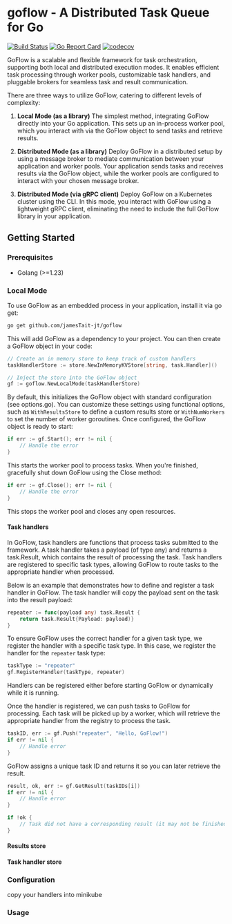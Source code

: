 # goflow - A Distributed Task Queue for Go

[![Build Status](https://github.com/jamesTait-jt/goflow/actions/workflows/main.yml/badge.svg?branch=main)](https://github.com/jamesTait-jt/goflow/actions/workflows/main.yml)
[![Go Report Card](https://goreportcard.com/badge/jamesTait-jt/goflow)](https://goreportcard.com/report/jamesTait-jt/goflow)
[![codecov](https://codecov.io/github/jamesTait-jt/goflow/branch/main/graph/badge.svg?token=JW9HOXRPJ1)](https://codecov.io/github/jamesTait-jt/goflow)

GoFlow is a scalable and flexible framework for task orchestration, supporting both local and distributed execution modes. It enables efficient task processing through worker pools, customizable task handlers, and pluggable brokers for seamless task and result communication.

There are three ways to utilize GoFlow, catering to different levels of complexity:

1. **Local Mode (as a library)**
    The simplest method, integrating GoFlow directly into your Go application. This sets up an in-process worker pool, which you interact with via the GoFlow object to send tasks and retrieve results.

2. **Distributed Mode (as a library)**
    Deploy GoFlow in a distributed setup by using a message broker to mediate communication between your application and worker pools. Your application sends tasks and receives results via the GoFlow object, while the worker pools are configured to interact with your chosen message broker.

3. **Distributed Mode (via gRPC client)**
    Deploy GoFlow on a Kubernetes cluster using the CLI. In this mode, you interact with GoFlow using a lightweight gRPC client, eliminating the need to include the full GoFlow library in your application.

## Getting Started

### Prerequisites

- Golang (>=1.23)

### Local Mode

To use GoFlow as an embedded process in your application, install it via go get:

```bash
go get github.com/jamesTait-jt/goflow
```

This will add GoFlow as a dependency to your project. You can then create a GoFlow object in your code:

```go
// Create an in memory store to keep track of custom handlers
taskHandlerStore := store.NewInMemoryKVStore[string, task.Handler]()

// Inject the store into the GoFlow object
gf := goflow.NewLocalMode(taskHandlerStore)
```

By default, this initializes the GoFlow object with standard configuration (see options.go). You can customize these settings using functional options, such as `WithResultsStore` to define a custom results store or `WithNumWorkers` to set the number of worker goroutines. Once configured, the GoFlow object is ready to start:

```go
if err := gf.Start(); err != nil {
    // Handle the error
}
```

This starts the worker pool to process tasks. When you're finished, gracefully shut down GoFlow using the Close method:

```go
if err := gf.Close(); err != nil {
    // Handle the error
}
```

This stops the worker pool and closes any open resources.

#### Task handlers

In GoFlow, task handlers are functions that process tasks submitted to the framework. A task handler takes a payload (of type any) and returns a task.Result, which contains the result of processing the task. Task handlers are registered to specific task types, allowing GoFlow to route tasks to the appropriate handler when processed.

Below is an example that demonstrates how to define and register a task handler in GoFlow. The task handler will copy the payload sent on the task into the result payload:

```go
repeater := func(payload any) task.Result {
    return task.Result{Payload: payload)}
}
```

To ensure GoFlow uses the correct handler for a given task type, we register the handler with a specific task type. In this case, we register the handler for the `repeater` task type:

```go
taskType := "repeater"
gf.RegisterHandler(taskType, repeater)
```

Handlers can be registered either before starting GoFlow or dynamically while it is running.

Once the handler is registered, we can push tasks to GoFlow for processing. Each task will be picked up by a worker, which will retrieve the appropriate handler from the registry to process the task.

```go
taskID, err := gf.Push("repeater", "Hello, GoFlow!")
if err != nil {
    // Handle error
}
```

GoFlow assigns a unique task ID and returns it so you can later retrieve the result.

```go
result, ok, err := gf.GetResult(taskIDs[i])
if err != nil {
    // Handle error
}

if !ok {
    // Task did not have a corresponding result (it may not be finished)
}
```

#### Results store

#### Task handler store

### Configuration

copy your handlers into minikube

### Usage
